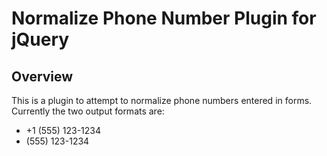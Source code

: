 Normalize Phone Number Plugin for jQuery
==============================

Overview
--------
This is a plugin to attempt to normalize phone numbers entered in forms. Currently the two output formats are:

- +1 (555) 123-1234
- (555) 123-1234
